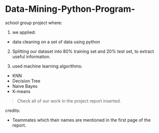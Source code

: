 # Data-Mining-Python-Program-
school group project where: 

1) we applied: 
- data cleaning on a set of data using python

2) Splitting  our dataset into 80% training set and 20% test set,  to extract  useful information.

3) used machine learning algorithms:
- KNN
- Decision Tree
- Naive Bayes 
- K-means   

> Check all of our work in the project report inserted.


credits:
- Teammates which their names are mentioned in the first page of the report.

